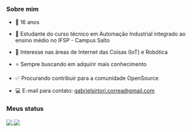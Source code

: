 ### Sobre mim
- :boy: 16 anos
- :blue_book: Estudante do curso técnico em Automação Industrial integrado ao ensino médio no IFSP - Campus Salto
- :bow: Interesse nas áreas de Internet das Coisas (IoT)  e Robótica
- :star: Sempre buscando em adquirir mais conhecimento
- :white_check_mark: Procurando contribuir para a comunidade OpenSource

- :computer: E-mail para contato: gabrielsirtori.correa@gmail.com

### Meus status

<a href="https://github.com/anuraghazra/github-readme-stats">
  <img align="center" src="https://github-readme-stats.vercel.app/api/top-langs/?username=GabrielSirtoriCorrea&layout=compact&theme=tokyonight" />
</a>
<a href="https://github.com/anuraghazra/github-readme-stats">
  <img align="center" src="https://github-readme-stats.vercel.app/api?username=GabrielSirtoriCorrea&hide=issues&theme=tokyonight" />
</a>

